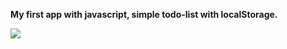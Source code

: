 <strong> My first app with javascript, simple todo-list with localStorage. </strong>

[![](https://i.ibb.co/Y0FmDMV/Screenshot-2020-12-01-at-16-06-26.png)](#)
